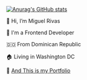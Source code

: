 [![Anurag's GitHub stats](https://github-readme-stats.vercel.app/api?username=jmiguelrivas&count_private=true&show_icons=true&theme=radical)](https://miguel-rivas.github.io)

👋 Hi, I’m Miguel Rivas

🌈 I'm a Frontend Developer

 🇩🇴 From Dominican Republic
 
 🏠 Living in Washington DC
 
 🎨 [And This is my Portfolio](https://miguel-rivas.github.io)
